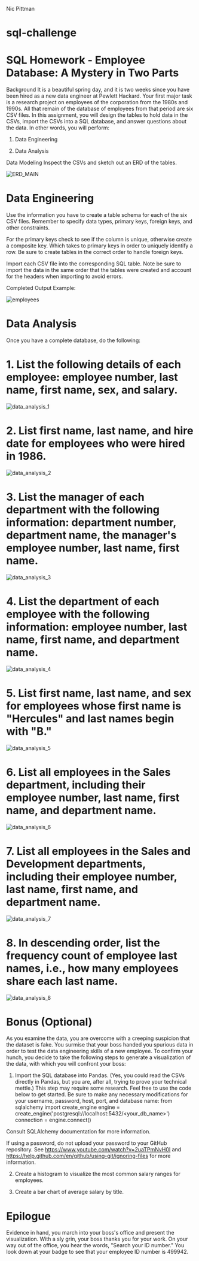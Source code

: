 Nic Pittman
# sql-challenge
# SQL Homework - Employee Database: A Mystery in Two Parts

Background
It is a beautiful spring day, and it is two weeks since you have been hired as a new data engineer at Pewlett Hackard. Your first major task is a research project on employees of the corporation from the 1980s and 1990s. All that remain of the database of employees from that period are six CSV files.
In this assignment, you will design the tables to hold data in the CSVs, import the CSVs into a SQL database, and answer questions about the data. In other words, you will perform:


1. Data Engineering


2. Data Analysis


Data Modeling
Inspect the CSVs and sketch out an ERD of the tables.

![ERD_MAIN](https://user-images.githubusercontent.com/69124282/95643741-0e2ebb00-0a7f-11eb-8a8d-64fd032fc6a8.jpg)

# Data Engineering

Use the information you have to create a table schema for each of the six CSV files. Remember to specify data types, primary keys, foreign keys, and other constraints.

For the primary keys check to see if the column is unique, otherwise create a composite key. Which takes to primary keys in order to uniquely identify a row.
Be sure to create tables in the correct order to handle foreign keys.

Import each CSV file into the corresponding SQL table. Note be sure to import the data in the same order that the tables were created and account for the headers when importing to avoid errors.

Completed Output Example:

![employees](https://user-images.githubusercontent.com/69124282/95660668-55f12900-0af7-11eb-8542-6a093f92365e.jpg)


# Data Analysis
Once you have a complete database, do the following:

# 1. List the following details of each employee: employee number, last name, first name, sex, and salary.

![data_analysis_1](https://user-images.githubusercontent.com/69124282/95660704-8cc73f00-0af7-11eb-9bf2-9f57bb44ec07.jpg)

# 2. List first name, last name, and hire date for employees who were hired in 1986.

![data_analysis_2](https://user-images.githubusercontent.com/69124282/95660705-8d5fd580-0af7-11eb-9cde-1f3f154b6a75.jpg)

# 3. List the manager of each department with the following information: department number, department name, the manager's employee number, last name, first name.

![data_analysis_3](https://user-images.githubusercontent.com/69124282/95660706-8d5fd580-0af7-11eb-8db6-c1d1528bd945.jpg)

# 4. List the department of each employee with the following information: employee number, last name, first name, and department name.

![data_analysis_4](https://user-images.githubusercontent.com/69124282/95660699-8cc73f00-0af7-11eb-869c-586b258cf736.jpg)

# 5. List first name, last name, and sex for employees whose first name is "Hercules" and last names begin with "B."

![data_analysis_5](https://user-images.githubusercontent.com/69124282/95660700-8cc73f00-0af7-11eb-8cdb-bf01ad631448.jpg)

# 6. List all employees in the Sales department, including their employee number, last name, first name, and department name.

![data_analysis_6](https://user-images.githubusercontent.com/69124282/95660701-8cc73f00-0af7-11eb-8a61-d63fae85d63e.jpg)

# 7. List all employees in the Sales and Development departments, including their employee number, last name, first name, and department name.

![data_analysis_7](https://user-images.githubusercontent.com/69124282/95660702-8cc73f00-0af7-11eb-9605-aa8b5a821d20.jpg)

# 8. In descending order, list the frequency count of employee last names, i.e., how many employees share each last name.

![data_analysis_8](https://user-images.githubusercontent.com/69124282/95660703-8cc73f00-0af7-11eb-8408-5ad85919f203.jpg)



# Bonus (Optional)
As you examine the data, you are overcome with a creeping suspicion that the dataset is fake. You surmise that your boss handed you spurious data in order to test the data engineering skills of a new employee. To confirm your hunch, you decide to take the following steps to generate a visualization of the data, with which you will confront your boss:


1. Import the SQL database into Pandas. (Yes, you could read the CSVs directly in Pandas, but you are, after all, trying to prove your technical mettle.) This step may require some research. Feel free to use the code below to get started. Be sure to make any necessary modifications for your username, password, host, port, and database name:
from sqlalchemy import create_engine
engine = create_engine('postgresql://localhost:5432/<your_db_name>')
connection = engine.connect()

Consult SQLAlchemy documentation for more information.

If using a password, do not upload your password to your GitHub repository. See https://www.youtube.com/watch?v=2uaTPmNvH0I and https://help.github.com/en/github/using-git/ignoring-files for more information.

2. Create a histogram to visualize the most common salary ranges for employees.

3. Create a bar chart of average salary by title.



# Epilogue
Evidence in hand, you march into your boss's office and present the visualization. With a sly grin, your boss thanks you for your work. On your way out of the office, you hear the words, "Search your ID number." You look down at your badge to see that your employee ID number is 499942.
